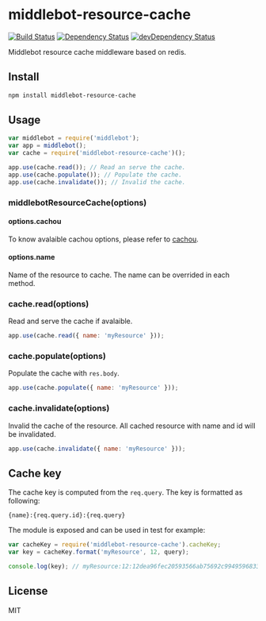 # middlebot-resource-cache
[![Build Status](https://travis-ci.org/lemonde/middlebot-resource-cache.svg?branch=master)](https://travis-ci.org/lemonde/middlebot-resource-cache)
[![Dependency Status](https://david-dm.org/lemonde/middlebot-resource-cache.svg?theme=shields.io)](https://david-dm.org/lemonde/middlebot-resource-cache)
[![devDependency Status](https://david-dm.org/lemonde/middlebot-resource-cache/dev-status.svg?theme=shields.io)](https://david-dm.org/lemonde/middlebot-resource-cache#info=devDependencies)

Middlebot resource cache middleware based on redis.

## Install

```sh
npm install middlebot-resource-cache
```

## Usage

```js
var middlebot = require('middlebot');
var app = middlebot();
var cache = require('middlebot-resource-cache')();

app.use(cache.read()); // Read an serve the cache.
app.use(cache.populate()); // Populate the cache.
app.use(cache.invalidate()); // Invalid the cache.
```

### middlebotResourceCache(options)

#### options.cachou

To know avalaible cachou options, please refer to [cachou](https://github.com/neoziro/cachou#cachouoptions--new-cachoucacheoptions).

#### options.name

Name of the resource to cache. The name can be overrided in each method.

### cache.read(options)

Read and serve the cache if avalaible.

```js
app.use(cache.read({ name: 'myResource' }));
```

### cache.populate(options)

Populate the cache with `res.body`.

```js
app.use(cache.populate({ name: 'myResource' }));
```

### cache.invalidate(options)

Invalid the cache of the resource. All cached resource with name and id will be invalidated.

```js
app.use(cache.invalidate({ name: 'myResource' }));
```

## Cache key

The cache key is computed from the `req.query`. The key is formatted as following:

```
{name}:{req.query.id}:{req.query}
```

The module is exposed and can be used in test for example:

```js
var cacheKey = require('middlebot-resource-cache').cacheKey;
var key = cacheKey.format('myResource', 12, query);

console.log(key); // myResource:12:12dea96fec20593566ab75692c9949596833adc9
```

## License

MIT

